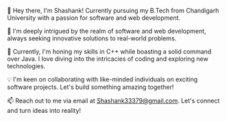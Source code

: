 
👋 Hey there, I'm Shashank! Currently pursuing my B.Tech from Chandigarh University with a passion for software and web development.

👀 I'm deeply intrigued by the realm of software and web development, always seeking innovative solutions to real-world problems.

🌱 Currently, I'm honing my skills in C++ while boasting a solid command over Java. I love diving into the intricacies of coding and exploring new technologies.

💡 I'm keen on collaborating with like-minded individuals on exciting software projects. Let's build something amazing together!

📫 Reach out to me via email at Shashank33379@gmail.com. Let's connect and turn ideas into reality!

